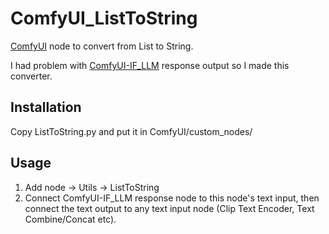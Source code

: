 # ComfyUI_ListToString
[ComfyUI](https://github.com/comfyanonymous/ComfyUI/) node to convert from List to String.

I had problem with [ComfyUI-IF_LLM](https://github.com/if-ai/ComfyUI-IF_LLM) response output so I made this converter.

## **Installation**
Copy ListToString.py and put it in ComfyUI/custom_nodes/

## **Usage**
1. Add node -> Utils -> ListToString
2. Connect ComfyUI-IF_LLM response node to this node's text input, then connect the text output to any text input node (Clip Text Encoder, Text Combine/Concat etc).
